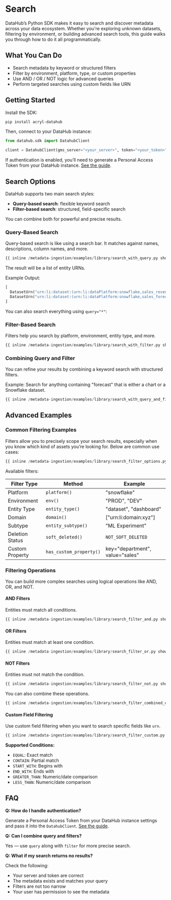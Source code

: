 # Search

DataHub’s Python SDK makes it easy to search and discover metadata across your data ecosystem. Whether you're exploring unknown datasets, filtering by environment, or building advanced search tools, this guide walks you through how to do it all programmatically.

## What You Can Do

- Search metadata by keyword or structured filters
- Filter by environment, platform, type, or custom properties
- Use AND / OR / NOT logic for advanced queries
- Perform targeted searches using custom fields like URN



## Getting Started

Install the SDK:

```bash
pip install acryl-datahub
```

Then, connect to your DataHub instance:

```python
from datahub.sdk import DatahubClient

client = DatahubClient(gms_server="<your_server>", token="<your_token>")
```

If authentication is enabled, you’ll need to generate a Personal Access Token from your DataHub instance. [See the guide](https://docs.datahub.com/docs/authentication/personal-access-tokens).


## Search Options

DataHub supports two main search styles:

- **Query-based search**: flexible keyword search
- **Filter-based search**: structured, field-specific search

You can combine both for powerful and precise results.


### Query-Based Search

Query-based search is like using a search bar. It matches against names, descriptions, column names, and more.

```python
{{ inline /metadata-ingestion/examples/library/search_with_query.py show_path_as_comment }}
```

The result will be a list of entity URNs.

Example Output: 

```python
[
  DatasetUrn("urn:li:dataset:(urn:li:dataPlatform:snowflake,sales_revenue_2023,PROD)"),
  DatasetUrn("urn:li:dataset:(urn:li:dataPlatform:snowflake,sales_forecast,PROD)")
]
```

You can also search everything using `query="*"`:


### Filter-Based Search

Filters help you search by platform, environment, entity type, and more.

```python
{{ inline /metadata-ingestion/examples/library/search_with_filter.py show_path_as_comment }}
```

### Combining Query and Filter

You can refine your results by combining a keyword search with structured filters.

Example: Search for anything containing "forecast" that is either a chart or a Snowflake dataset.

```python
{{ inline /metadata-ingestion/examples/library/search_with_query_and_filter.py show_path_as_comment }}
```


## Advanced Examples

### Common Filtering Examples

Filters allow you to precisely scope your search results, especially when you know which kind of assets you’re looking for. Below are common use cases:

```python
{{ inline /metadata-ingestion/examples/library/search_filter_options.py show_path_as_comment }}
```

Available filters:

| Filter Type | Method | Example |
| --- | --- | --- |
| Platform | `platform()` | "snowflake" |
| Environment | `env()` | "PROD", "DEV" |
| Entity Type | `entity_type()` | "dataset", "dashboard" |
| Domain | `domain()` | ["urn:li:domain:xyz"] |
| Subtype | `entity_subtype()` | "ML Experiment" |
| Deletion Status | `soft_deleted()` | `NOT_SOFT_DELETED` |
| Custom Property | `has_custom_property()` | key="department", value="sales" |


### Filtering Operations

You can build more complex searches using logical operations like AND, OR, and NOT.

#### AND Filters

Entities must match all conditions.

```python
{{ inline /metadata-ingestion/examples/library/search_filter_and.py show_path_as_comment }}
```

#### OR Filters

Entities must match at least one condition.

```python
{{ inline /metadata-ingestion/examples/library/search_filter_or.py show_path_as_comment }}
```

#### NOT Filters

Entities must not match the condition.

```python
{{ inline /metadata-ingestion/examples/library/search_filter_not.py show_path_as_comment }}
```

You can also combine these operations. 

```python
{{ inline /metadata-ingestion/examples/library/search_filter_combined_operation.py show_path_as_comment }}
```


#### Custom Field Filtering

Use custom field filtering when you want to search specific fields like `urn`.

```python
{{ inline /metadata-ingestion/examples/library/search_filter_custom.py show_path_as_comment }}
```

**Supported Conditions:**

- `EQUAL`: Exact match
- `CONTAIN`: Partial match
- `START_WITH`: Begins with
- `END_WITH`: Ends with
- `GREATER_THAN`: Numeric/date comparison
- `LESS_THAN`: Numeric/date comparison


## FAQ

**Q: How do I handle authentication?**

Generate a Personal Access Token from your DataHub instance settings and pass it into the `DatahubClient`. [See the guide](https://docs.datahub.com/docs/authentication/personal-access-tokens).

**Q: Can I combine query and filters?**

Yes — use `query` along with `filter` for more precise search.

**Q: What if my search returns no results?**

Check the following:

- Your server and token are correct
- The metadata exists and matches your query
- Filters are not too narrow
- Your user has permission to see the metadata

